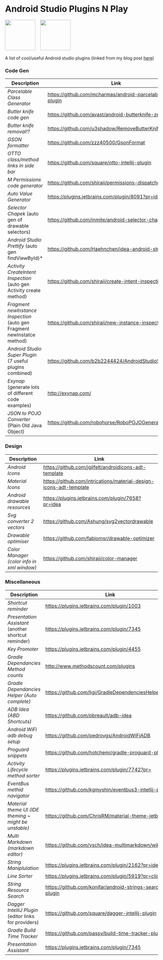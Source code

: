 # Android Studio Plugins N Play

<img src="images/android_studio_logo.jpeg" height="100">&nbsp;&nbsp;&nbsp;&nbsp;<img src="images/plugins.jpeg" height="100">

A list of cool/useful Android studio plugins (linked from my blog post <a href="http://barbuzz.co.uk/2016/07/11/plugin-play/">here</a>)

### Code Gen
| Description | Link |
| --- | --- |
| *Parcelable Class Generator* | https://github.com/mcharmas/android-parcelable-intellij-plugin | 
| *Butter knife code gen* | https://github.com/avast/android-butterknife-zelezny | 
| *Butter knife removal!?* | https://github.com/u3shadow/RemoveButterKnife |
| *GSON formatter* | https://github.com/zzz40500/GsonFormat | 
| *OTTO class/method links in side bar* | https://github.com/square/otto-intellij-plugin | 
| *M Permissions code generator* | https://github.com/shiraji/permissions-dispatcher-plugin | 
| *Auto Value Generator* | https://plugins.jetbrains.com/plugin/8091?pr=idea | 
| *Selector Chapek* (auto gen of drawable selectors) | https://github.com/inmite/android-selector-chapek |
| *Android Studio Prettify* (auto gen findViewById)* | https://github.com/Haehnchen/idea-android-studio-plugin |
| *Activity CreateIntent Inspection* (auto gen Activity create method) | https://github.com/shiraji/create-intent-inspection |
| *Fragment newInstance Inspection* (auto gen Fragment newInstatce method) | https://github.com/shiraji/new-instance-inspection |
| *Android Studio Super Plugin* (7 useful plugins combined) | https://github.com/b2b2244424/AndroidStudioSuperPlugin |
| *Exynap* (generate lots of different code examples) | http://exynap.com/ |
| *JSON to POJO Converter* (Plain Old Java Object) | https://github.com/robohorse/RoboPOJOGenerator |

### Design
| Description | Link |
| --- | --- |
| *Android Icons* | https://github.com/jgilfelt/androidicons-adt-template | 
| *Material Icons* | https://github.com/intrications/material-design-icons-adt-template | 
| *Android drawable resources* | https://plugins.jetbrains.com/plugin/7658?pr=idea | 
| *Svg converter 2 vectors* | https://github.com/Ashung/svg2vectordrawable | 
| *Drawable optimiser* | https://github.com/fabiomsr/drawable-optimizer |
| *Color Manager (color info in xml window)* | https://github.com/shiraji/color-manager |

### Miscellaneous
| Description | Link |
| --- | --- |
| *Shortcut reminder* | https://plugins.jetbrains.com/plugin/1003 |  
| *Presentation Assistant* (another shortcut reminder) | https://plugins.jetbrains.com/plugin/7345 |
| *Key Promoter* | https://plugins.jetbrains.com/plugin/4455 |  
| *Gradle Dependancies Method counts* | http://www.methodscount.com/plugins |
| *Gradle Dependancies Helper (Auto complete)* | https://github.com/ligi/GradleDependenciesHelperPlugin | 
| *ADB Idea (ABD Shortcuts)* | https://github.com/pbreault/adb-idea | 
| *Android WiFi adb debug setup* | https://github.com/pedrovgs/AndroidWiFiADB |
| *Proguard snippets* | https://github.com/hotchemi/gradle-proguard-plugin |  
| *Activity Lifecycle method sorter* | https://plugins.jetbrains.com/plugin/7742?pr= |
| *EventBus methid navigator* | https://github.com/kgmyshin/eventbus3-intellij-plugin |
| *Material theme UI (IDE theming ~ might be unstable)* | https://github.com/ChrisRM/material-theme-jetbrains |
| *Multi Markdown (markdown editor)* | https://github.com/vsch/idea-multimarkdown/wiki |
| *String Maniplulation* | https://plugins.jetbrains.com/plugin/2162?pr=idea |
| *Line Sorter* | https://plugins.jetbrains.com/plugin/5919?pr=clion |
| *String Resource Search* | https://github.com/konifar/android-strings-search-plugin |
| *Dagger IntelliJ Plugin* (editor links for providers) | https://github.com/square/dagger-intellij-plugin |
| *Gradle Build Time Tracker* | https://github.com/passy/build-time-tracker-plugin |
| *Presentation Assistant* | https://plugins.jetbrains.com/plugin/7345 |

